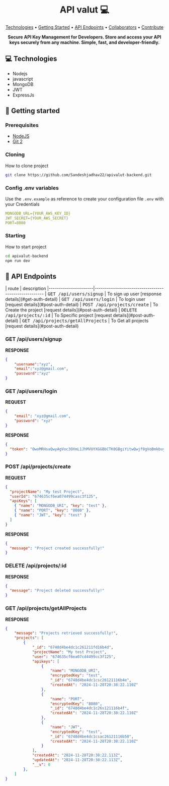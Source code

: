 <h1 align="center" style="font-weight: bold;">API valut 💻</h1>

<p align="center">
 <a href="#tech">Technologies</a> • 
 <a href="#started">Getting Started</a> • 
  <a href="#routes">API Endpoints</a> •
 <a href="#colab">Collaborators</a> •
 <a href="#contribute">Contribute</a>
</p>

<p align="center">
    <b>Secure API Key Management for Developers. Store and access your API keys securely from any machine. Simple, fast, and developer-friendly.</b>
</p>

<h2 id="technologies">💻 Technologies</h2>

- Nodejs
- javascript
- MongoDB
- JWT
- ExpressJs

<h2 id="started">🚀 Getting started</h2>

<h3>Prerequisites</h3>

- [NodeJS](https://github.com/)
- [Git 2](https://github.com)

<h3>Cloning</h3>

How to clone project

```bash
git clone https://github.com/Sandeshjadhav22/apivalut-backend.git
```

<h3>Config .env variables</h2>

Use the `.env.example` as reference to create your configuration file `.env` with your Credentials

```yaml
MONGODB_URL={YOUR_AWS_KEY_ID}
JWT_SECRET={YOUR_AWS_SECRET}
PORT=8080
```

<h3>Starting</h3>

How to start project

```bash
cd apivalut-backend
npm run dev
```

<h2 id="routes">📍 API Endpoints</h2>
​
| route               | description                                          
|----------------------|-----------------------------------------------------
| <kbd>GET /api/users/signup</kbd>     | To sign up user  [response details](#get-auth-detail)
| <kbd>GET /api/users/login</kbd>     | To login user [request details](#post-auth-detail)
| <kbd>POST /api/projects/create</kbd>     | To Create the project [request details](#post-auth-detail)
| <kbd>DELETE /api/projects/:id</kbd>     | To Specific project [request details](#post-auth-detail)
| <kbd>GET /api/projects/getAllProjects</kbd>     | To Get all projects [request details](#post-auth-detail)

<h3 id="get-auth-detail">GET /api/users/signup</h3>

**RESPONSE**
```json
{
    "username":"xyz",
    "email":"xyz@gmail.com",
    "password":"xyz"
}
```

<h3 id="post-auth-detail">GET /api/users/login</h3>

**REQUEST**
```json
{
    "email": "xyz@gmail.com",
    "password": "xyz"
}
```

**RESPONSE**
```json
{
  "token": "OwoMRHsaQwyAgVoc3OXmL1JhMVUYXGGBbCTK0GBgiYitwQwjf0gVoBmkbuyy0pSi"
}
```


<h3 id="post-auth-detail">POST /api/projects/create</h3>

**REQUEST**
```json
{
  "projectName": "My test Project",
  "userId": "674635cf6ea074499casc3f125",
  "apiKeys": [
    { "name": "MONGODB_URI", "key": "test" },
    { "name": "PORT", "key": "8080" },
    { "name": "JWT", "key": "test" }
  ]
} 

```

**RESPONSE**
```json
{
  "message": "Project created successfully!"
}
```


<h3 id="post-auth-detail">DELETE /api/projects/:id</h3>

**RESPONSE**
```json
{
  "message": "Project deleted successfully!"
}
```


<h3 id="post-auth-detail">GET /api/projects/getAllProjects</h3>

**RESPONSE**
```json
{
    "message": "Projects retrieved successfully!",
    "projects": [
        {
            "_id": "6748d4be4dc1c261211fd16b4d",
            "projectName": "My test Project",
            "user": "674635cf6ea07cd4499cc3f125",
            "apikeys": [
                {
                    "name": "MONGODB_URI",
                    "encryptedKey": "test",
                    "_id": "6748d4be4dc1csc26121116b4e",
                    "createdAt": "2024-11-28T20:38:22.110Z"
                },
                {
                    "name": "PORT",
                    "encryptedKey": "8080",
                    "_id": "6748d4be4dc1c26s121116b4f",
                    "createdAt": "2024-11-28T20:38:22.110Z"
                },
                {
                    "name": "JWT",
                    "encryptedKey": "test",
                    "_id": "6748d4be4dc1csac26121116b50",
                    "createdAt": "2024-11-28T20:38:22.110Z"
                }
            ],
            "createdAt": "2024-11-28T20:38:22.113Z",
            "updatedAt": "2024-11-28T20:38:22.113Z",
            "__v": 0
        },
    ]
}
```
